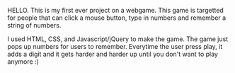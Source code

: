 HELLO. This is my first ever project on a webgame. This game is targetted for people that can click a mouse button, 
type in numbers and remember a string of numbers.

I used HTML, CSS, and Javascript/jQuery to make the game. The game just pops up numbers for users to remember. 
Everytime the user press play, it adds a digit and it gets harder and harder up until you don't want to play anymore :) 